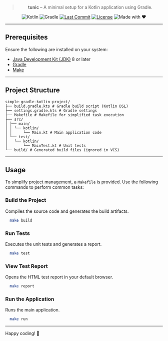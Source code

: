 
<div>

<div align="center">

> **tunic** – A minimal setup for a Kotlin application using Gradle.

</div>

<div align="center">

![Kotlin](https://img.shields.io/badge/kotlin-1.9.0-blue.svg?logo=kotlin&logoColor=white)
![Gradle](https://img.shields.io/badge/gradle-8.4-%2302303A.svg?logo=gradle)
[![Last Commit](https://img.shields.io/github/last-commit/amaziahub/tunic.svg)](https://github.com/amaziahub/tunic/commits/main)
[![License](http://img.shields.io/:license-apache2.0-red.svg)](http://doge.mit-license.org)
![Made with ❤️](https://img.shields.io/badge/made%20with-%E2%9D%A4-red.svg)
</div>
</div>

---

## Prerequisites

Ensure the following are installed on your system:

- [Java Development Kit (JDK)](https://adoptopenjdk.net/) 8 or later
- [Gradle](https://gradle.org/install/)
- [Make](https://www.gnu.org/software/make/)

---

## Project Structure
```text
simple-gradle-kotlin-project/ 
├── build.gradle.kts # Gradle build script (Kotlin DSL) 
├── settings.gradle.kts # Gradle settings 
├── Makefile # Makefile for simplified task execution 
├── src/ 
│ ├── main/ 
│ │ └── kotlin/ 
│ │     └── Main.kt # Main application code 
│ └── test/ 
│   └── kotlin/ 
│       └── MainTest.kt # Unit tests 
└── build/ # Generated build files (ignored in VCS)
```

---

## Usage

To simplify project management, a `Makefile` is provided. Use the following commands to perform common tasks:

### Build the Project
Compiles the source code and generates the build artifacts.
```bash
  make build
```

### Run Tests
Executes the unit tests and generates a report.
```bash
  make test
```

### View Test Report
Opens the HTML test report in your default browser.
```bash
  make report
```

### Run the Application
Runs the main application.
```bash
  make run
```
---
Happy coding! 🎉
